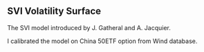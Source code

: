 SVI Volatility Surface
---
The SVI model introduced by J. Gatheral and A. Jacquier. 

I calibrated the model on China 50ETF option from Wind database.
